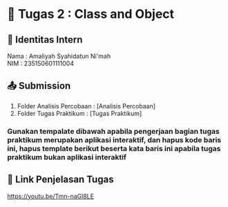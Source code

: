 # 📁 Tugas 2 : Class and Object

## 👤 Identitas Intern
Nama : Amaliyah Syahidatun Ni'mah            
NIM  : 235150601111004

## 📤 Submission

1. Folder Analisis Percobaan : [Analisis Percobaan]
2. Folder Tugas Praktikum : [Tugas Praktikum]

### Gunakan tempalate dibawah apabila pengerjaan bagian tugas praktikum merupakan aplikasi interaktif, dan hapus kode baris ini, hapus template berikut beserta kata baris ini apabila tugas praktikum bukan aplikasi interaktif

## 🔗 Link Penjelasan Tugas

https://youtu.be/Tmn-naGl8LE

